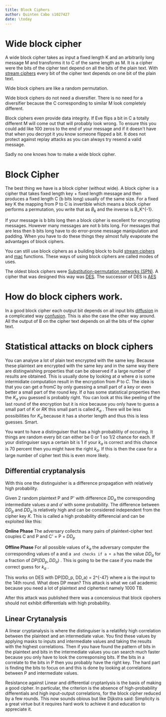 ```yaml
---
title: Block Ciphers
author: Quinten Cabo s1027427
date: \today
---
```


# Wide block cipher

A wide block cipher takes as input a fixed length K and an arbitrarily long message M and transforms it to C of the same length as M. It is a cipher were the bits of the cipher text depend on all the bits of the plain text. With [stream ciphers](stream.md) every bit of the cipher text depends on one bit of the plain text. 

Wide block ciphers are like a random permutation.

Wide block ciphers do not need a diversifier. There is no need for a diversifier because the C corresponding to similar M look completely different.  

Block ciphers even provide data integrity. If Eve flips a bit in C a totally different M will come out that will probably look wrong. To ensure this you could add like 100 zeros to the end of your message and if it doesn't have that when you decrypt it you know someone flipped a bit. It does not protect against replay attacks as you can always try resend a valid message. 

Sadly no one knows how to make a wide block cipher. 

# Block Cipher

The best thing we have is a block cipher (without wide). A block cipher is a cipher that takes fixed length key + fixed length message and then produces a fixed length C (b bits long) usually of the same size. For a fixed key K the mapping from P to C is invertible which means a block cipher performs a permutation, you write that as $B_k$ and the inverse is B_K^{-1}. 

If your message is b bits long then a block cipher is excellent for encrypting messages. However many messages are not b bits long. For messages that are less then b bits long have to do error-prone message manipulation and padding. When you have to do these things they almost fully evaporate the advantages of block ciphers. 

You can still use block ciphers as a building block to build [stream ciphers](stream.md) and [mac](mac.md) functions. These ways of using block ciphers are called modes of uses. 

The oldest block ciphers were [Substitution-permutation networks (SPN)](spn.md). A cipher that was designed this way was [DES](des.md). The successor of DES is [AES](AES.md)

# How do block ciphers work. 

In a good block cipher each output bit depends on all input bits [diffusion](https://simple.wikipedia.org/wiki/Confusion_and_diffusion) in a complicated way [confusion](https://simple.wikipedia.org/wiki/Confusion_and_diffusion). This is also the case the other way around. All the output of B on the cipher text depends on all the bits of the cipher text. 

# Statistical attacks on block ciphers

You can analyse a lot of plain text encrypted with the same key. Because these plaintext are encrypted with the same key and in the same way there are distingwishing properties that can be observed if a large number of results are obtained. This is usually done by looking at $a$ where $a$ is some intermidiate computation result in the encryption from $P$ to $C$. The idea is that you can get $a$ from$C$ by only guessing a small part of a key or even better a small part of the round key. If $a$ has some statistical properties then the $K_a$ you guessed is probably right. You can look at this like peeling of the last round of the encryption but it is nice because you only have to guess a small part of $K$ or $RK$ this small part is called $K_a$ . There will be less possibilities for $K_a$ because it has a shorter length and thus this is less guesses. Smart.

You want to have a distinguiser that has a high probablitiy of occuring. It things are random every bit can either be 0 or 1 so 1/2 chance for each. If your distinguiser says a certain bit is 1 if your $k_a$ is correct and this chance is 70 percent then  you might have the right $k_a$. If this is then the case for a large number of cipher text this is even more likely. 

## Differential cryptanalysis

With this one the distinguisher is a difference propagation with relatively high probability. 

Given 2 random plaintext P and P' with difference $DD_a$ the corresponding intermediate values $a$ and $a'$ with some probability. The difference between $DD_p$ and $DD_a$ is relatively high and can be considered independent from the cipher key $K$. This is called a high probability differencial and can be exploited like this:

**Online Phase**
The adversary collects many pairs of plaintext-cipher text couples C and P and C' = P  + $DD_p$ 

**Offline Phase**
For all possible values of $k_a$ the adversary computer the corresponding values of a and a` and checks if a + a` has the value $DD_a$ for a fraction of $DP(DD_p, DD_a)$ . This is going to be the case if you made the correct guess for $k_a$ . 

This works on DES with DP(DD_p, DD_a) = 2^{-47} where a is the input to the 14th round. What does DP mean? This attack is what we call academic because you need a lot of plaintext and ciphertext namely 1000 TB. 

After this attack was published there was a concensious that block cipohers should not exhibit differentials with high probability. 

## Linear Crytanalysis

A linear cryptanalysis is where the distinguiser is a relatifely high correlation between the plaintext and an intermediate value. You find these values by applying masks to inputs and intermediate values and taking the results with the highest correlations. Then if you have found the pattern of bits in the plaintext and bits in the intermediate values you can search much faster because you only have to look the corresponsing bits. If the bits in a correlate to the bits in P then you probably have the right key. The hard part is finding the bits to focus on and this is done by looking at correlations between P and intermediate values.  


Resistance against Linear and differential cryptanlysis is the basis of making a good cipher. In particular, the criterion is the absence of high-probability differentials and high input-output correlations, for the block cipher reduced by a few rounds. This now sounds obious but like Dijkstra said: Simplicity is a great virtue but it requires hard work to achieve it and education to appreciate it. 









